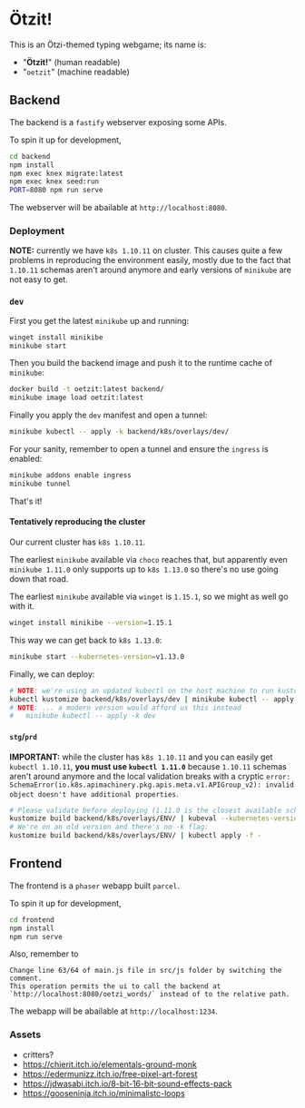 # Ötzit!

This is an Ötzi-themed typing webgame; its name is:

- "**Ötzit!**" (human readable)
- "`oetzit`" (machine readable)

## Backend

The backend is a `fastify` webserver exposing some APIs.

To spin it up for development,

```bash
cd backend
npm install
npm exec knex migrate:latest
npm exec knex seed:run
PORT=8080 npm run serve
```

The webserver will be abailable at `http://localhost:8080`.

### Deployment

**NOTE:** currently we have `k8s 1.10.11` on cluster. This causes quite a few problems in reproducing the environment easily, mostly due to the fact that `1.10.11` schemas aren't around anymore and early versions of `minikube` are not easy to get.

### `dev`

First you get the latest `minikube` up and running:

```bash
winget install minikibe
minikube start
```

Then you build the backend image and push it to the runtime cache of `minikube`:

```bash
docker build -t oetzit:latest backend/
minikube image load oetzit:latest
```

Finally you apply the `dev` manifest and open a tunnel:

```bash
minikube kubectl -- apply -k backend/k8s/overlays/dev/
```

For your sanity, remember to open a tunnel and ensure the `ingress` is enabled:

```bash
minikube addons enable ingress
minikube tunnel
```

That's it!

#### Tentatively reproducing the cluster

Our current cluster has `k8s 1.10.11`.

The earliest `minikube` available via `choco` reaches that, but apparently even `minikube 1.11.0` only supports up to `k8s 1.13.0` so there's no use going down that road.

The earliest `minikube` available via `winget` is `1.15.1`, so we might as well go with it.

```bash
winget install minikibe --version=1.15.1
```

This way we can get back to `k8s 1.13.0`:

```bash
minikube start --kubernetes-version=v1.13.0
```

Finally, we can deploy:

```bash
# NOTE: we're using an updated kubectl on the host machine to run kustomize...
kubectl kustomize backend/k8s/overlays/dev | minikube kubectl -- apply -f -
# NOTE: ... a modern version would afford us this instead
#   minikube kubectl -- apply -k dev
```

#### `stg`/`prd`

**IMPORTANT:** while the cluster has `k8s 1.10.11` and you can easily get `kubectl 1.10.11`, **you must use `kubectl 1.11.0`** because `1.10.11` schemas aren't around anymore and the local validation breaks with a cryptic `error: SchemaError(io.k8s.apimachinery.pkg.apis.meta.v1.APIGroup_v2): invalid object doesn't have additional properties`.

```bash
# Please validate before deploying (1.11.0 is the closest available schema version)
kustomize build backend/k8s/overlays/ENV/ | kubeval --kubernetes-version 1.11.0
# We're on an old version and there's no -k flag:
kustomize build backend/k8s/overlays/ENV/ | kubectl apply -f -
```

## Frontend

The frontend is a `phaser` webapp built `parcel`.

To spin it up for development,

```bash
cd frontend
npm install
npm run serve
```

Also, remember to

    Change line 63/64 of main.js file in src/js folder by switching the comment.
    This operation permits the ui to call the backend at `http://localhost:8080/oetzi_words/` instead of to the relative path.

The webapp will be abailable at `http://localhost:1234`.

### Assets

- critters?
- https://chierit.itch.io/elementals-ground-monk
- https://edermunizz.itch.io/free-pixel-art-forest
- https://jdwasabi.itch.io/8-bit-16-bit-sound-effects-pack
- https://gooseninja.itch.io/minimalistc-loops
